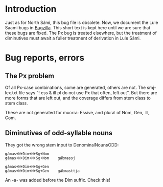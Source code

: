 Introduction
============

Just as for North Sámi, this bug file is obsolete. Now, we document the
Lule Saami bugs in [Bugzilla](http://giellatekno.uit.no/bugzilla/). This
short text is kept here until we are sure that these bugs are fixed. The
Px bug is treated elsewhere, but the treatment of diminutives must await
a fuller treatment of derivation in Lule Sámi.

Bug reports, errors
===================

The Px problem
--------------

Of all Px-case combinations, some are generated, others are not. The
smj-lex.txt file says "! ess & ill pl do not use Px that often, left
out". But there are more forms that are left out, and the coverage
differs from stem class to stem class.

These are not generated for muorra: Essive, and plural of Nom, Gen, Ill,
Com.

Diminutives of odd-syllable nouns
---------------------------------

They got the wrong stem input to DenominalNounsODD:

    gámas+N+Dim+N+Sg+Nom
    gámas+N+Dim+N+Sg+Nom    gábmassj

    gámas+N+Dim+N+Sg+Gen
    gámas+N+Dim+N+Sg+Gen    gábmasttja

An -a- was added before the Dim suffix. Check this!
